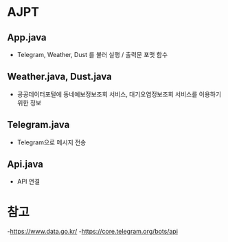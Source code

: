# AJPT

## App.java
- Telegram, Weather, Dust 를 불러 실행 / 출력문 포맷 함수

## Weather.java, Dust.java
- 공공데이터포털에 동네예보정보조회 서비스, 대기오염정보조회 서비스를 이용하기 위한 정보

## Telegram.java
- Telegram으로 메시지 전송

## Api.java
- API 연결

# 참고
-https://www.data.go.kr/
-https://core.telegram.org/bots/api
